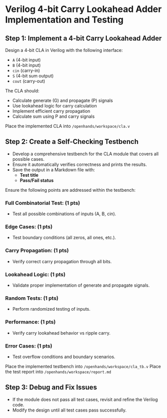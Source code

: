 # Verilog 4-bit Carry Lookahead Adder Implementation and Testing

## Step 1: Implement a 4-bit Carry Lookahead Adder
Design a 4-bit CLA in Verilog with the following interface:
- `A` (4-bit input)
- `B` (4-bit input)
- `cin` (carry-in)
- `S` (4-bit sum output)
- `cout` (carry-out)

The CLA should:
- Calculate generate (G) and propagate (P) signals
- Use lookahead logic for carry calculation
- Implement efficient carry propagation
- Calculate sum using P and carry signals

Place the implemented CLA into `/openhands/workspace/cla.v`

## Step 2: Create a Self-Checking Testbench
- Develop a comprehensive testbench for the CLA module that covers all possible cases.
- Ensure it automatically verifies correctness and prints the results.
- Save the output in a Markdown file with:
  - **Test title**
  - **Pass/Fail status**

Ensure the following points are addressed within the testbench:

### Full Combinatorial Test: (1 pts)
   - Test all possible combinations of inputs (A, B, cin).

### Edge Cases: (1 pts)
   - Test boundary conditions (all zeros, all ones, etc.).

### Carry Propagation: (1 pts)
   - Verify correct carry propagation through all bits.

### Lookahead Logic: (1 pts)
   - Validate proper implementation of generate and propagate signals.

### Random Tests: (1 pts)
   - Perform randomized testing of inputs.

### Performance: (1 pts)
   - Verify carry lookahead behavior vs ripple carry.

### Error Cases: (1 pts)
   - Test overflow conditions and boundary scenarios.

Place the implemented testbench into `/openhands/workspace/cla_tb.v`
Place the test report into `/openhands/workspace/report.md`

## Step 3: Debug and Fix Issues
- If the module does not pass all test cases, revisit and refine the Verilog code.
- Modify the design until all test cases pass successfully.
